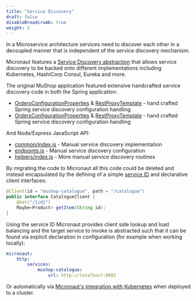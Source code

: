 ```yaml
---
title: "Service Discovery"
draft: false
disableBreadcrumb: true
weight: 2
---
```


In a Microservice architecture services need to discover each other in a decoupled manner that is independent of the service discovery mechanism.

Micronaut features a [Service Discovery abstraction](https://docs.micronaut.io/latest/guide/#serviceDiscovery) that allows service discovery to be backed onto different implementations including Kubernetes, HashiCorp Consul, Eureka and more.

The original MuShop application featured extensive handcrafted service discovery code in both the Spring application:

* [OrdersConfigurationProperties](https://github.com/oracle-quickstart/oci-cloudnative/blob/39d80e5e91a2d5b1e48b0d8cf3516a2acd8c258e/src/orders/src/main/java/mushop/orders/config/OrdersConfigurationProperties.java) & [RestProxyTemplate](https://github.com/oracle-quickstart/oci-cloudnative/blob/39d80e5e91a2d5b1e48b0d8cf3516a2acd8c258e/src/orders/src/main/java/mushop/orders/config/RestProxyTemplate.java) - hand crafted Spring service discovery configuration handling
* [OrdersConfigurationProperties](https://github.com/oracle-quickstart/oci-cloudnative/blob/39d80e5e91a2d5b1e48b0d8cf3516a2acd8c258e/src/orders/src/main/java/mushop/orders/config/OrdersConfigurationProperties.java) & [RestProxyTemplate](https://github.com/oracle-quickstart/oci-cloudnative/blob/39d80e5e91a2d5b1e48b0d8cf3516a2acd8c258e/src/orders/src/main/java/mushop/orders/config/RestProxyTemplate.java) - hand crafted Spring service discovery configuration handling

And Node/Express JavaScript API:

* [common/index.js](https://github.com/oracle-quickstart/oci-cloudnative/blob/39d80e5e91a2d5b1e48b0d8cf3516a2acd8c258e/src/api/api/common/index.js) - Manual service discovery implementation
* [endpoints.js](https://github.com/oracle-quickstart/oci-cloudnative/blob/39d80e5e91a2d5b1e48b0d8cf3516a2acd8c258e/src/api/api/endpoints.js) - Manual service discovery configuration
* [helpers/index.js](https://github.com/oracle-quickstart/oci-cloudnative/blob/39d80e5e91a2d5b1e48b0d8cf3516a2acd8c258e/src/api/helpers/index.js#L145-L174) - More manual service discovery routines

By migrating the code to Micronaut all this code could be deleted and instead encapsulated by the defining of a simple [service ID](https://github.com/pgressa/oraclecloud-cloudnative/blob/97faa619b4f297e72ec6de8e9d4dfe81ffee6493/src/api/src/main/java/api/services/CartsService.java#L166-L170) and declarative client interfaces:

```java
@Client(id = "mushop-catalogue", path = "/catalogue")
public interface CatalogueClient {
    @Get("/{id}")
    Maybe<Product> getItem(String id);
}
```

Using the service ID Micronaut provides client side lookup and load balancing and the target service to invoke is abstracted such that it can be found via explicit declaration in configuration (for example when working locally):

```yaml
micronaut:
	http:
		services:
			mushop-catalogue:
				url: http://localhost:8082
```

Or automatically via [Micronaut's integration with Kubernetes](https://micronaut-projects.github.io/micronaut-kubernetes/snapshot/guide/#service-discovery) when deployed to a cluster.






